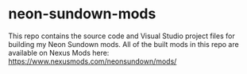 # neon-sundown-mods
This repo contains the source code and Visual Studio project files for building my Neon Sundown mods.  All of the built mods in this repo are available on Nexus Mods here: https://www.nexusmods.com/neonsundown/mods/
